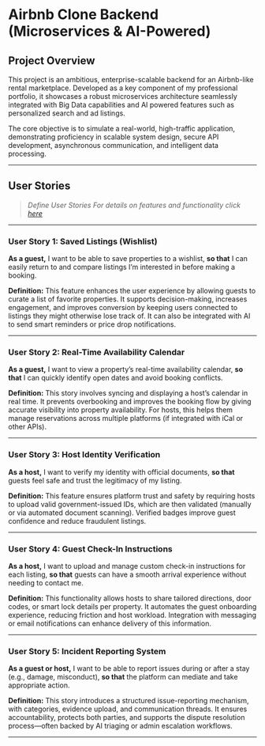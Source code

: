 

# **Airbnb Clone Backend (Microservices & AI-Powered)**

## **Project Overview**

This project is an ambitious, enterprise-scalable backend for an Airbnb-like rental marketplace. Developed as a key component of my professional portfolio, it showcases a robust microservices architecture seamlessly integrated with Big Data capabilities and AI powered features such as personalized search and ad listings.

The core objective is to simulate a real-world, high-traffic application, demonstrating proficiency in scalable system design, secure API development, asynchronous communication, and intelligent data processing.

---

## **User Stories**

> *Define User Stories*
> *For details on features and functionality click [here](#)*

---

### **User Story 1: Saved Listings (Wishlist)**

**As a guest,**
I want to be able to save properties to a wishlist,
**so that** I can easily return to and compare listings I’m interested in before making a booking.

**Definition:**
This feature enhances the user experience by allowing guests to curate a list of favorite properties. It supports decision-making, increases engagement, and improves conversion by keeping users connected to listings they might otherwise lose track of. It can also be integrated with AI to send smart reminders or price drop notifications.

---

### **User Story 2: Real-Time Availability Calendar**

**As a guest,**
I want to view a property’s real-time availability calendar,
**so that** I can quickly identify open dates and avoid booking conflicts.

**Definition:**
This story involves syncing and displaying a host’s calendar in real time. It prevents overbooking and improves the booking flow by giving accurate visibility into property availability. For hosts, this helps them manage reservations across multiple platforms (if integrated with iCal or other APIs).

---

### **User Story 3: Host Identity Verification**

**As a host,**
I want to verify my identity with official documents,
**so that** guests feel safe and trust the legitimacy of my listing.

**Definition:**
This feature ensures platform trust and safety by requiring hosts to upload valid government-issued IDs, which are then validated (manually or via automated document scanning). Verified badges improve guest confidence and reduce fraudulent listings.

---

### **User Story 4: Guest Check-In Instructions**

**As a host,**
I want to upload and manage custom check-in instructions for each listing,
**so that** guests can have a smooth arrival experience without needing to contact me.

**Definition:**
This functionality allows hosts to share tailored directions, door codes, or smart lock details per property. It automates the guest onboarding experience, reducing friction and host workload. Integration with messaging or email notifications can enhance delivery of this information.

---

### **User Story 5: Incident Reporting System**

**As a guest or host,**
I want to be able to report issues during or after a stay (e.g., damage, misconduct),
**so that** the platform can mediate and take appropriate action.

**Definition:**
This story introduces a structured issue-reporting mechanism, with categories, evidence upload, and communication threads. It ensures accountability, protects both parties, and supports the dispute resolution process—often backed by AI triaging or admin escalation workflows.

---

